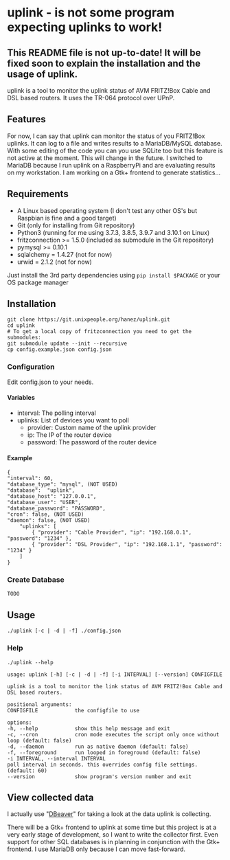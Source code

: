 # uplink - is not some program expecting uplinks to work!

## **This README file is not up-to-date! It will be fixed soon to explain the installation and the usage of uplink.**

uplink is a tool to monitor the uplink status of AVM FRITZ!Box Cable and DSL based routers. It uses the TR-064 protocol over UPnP.

## Features

For now, I can say that uplink can monitor the status of you FRITZ!Box uplinks. It can log to a file and writes results to a MariaDB/MySQL database. With some editing of the code you can you use SQLite too but this feature is not active at the moment. This will change in the future. I switched to MariaDB because I run uplink on a RaspberryPi and are evaluating results on my workstation. I am working on a Gtk+ frontend to generate statistics...

## Requirements

 - A Linux based operating system (I don't test any other OS's but Raspbian is fine and a good target)
 - Git (only for installing from Git repository)
 - Python3 (running for me using 3.7.3, 3.8.5, 3.9.7 and 3.10.1 on Linux) 
 - fritzconnection >= 1.5.0 (included as submodule in the Git repository)
 - pymysql >= 0.10.1
 - sqlalchemy = 1.4.27 (not for now)
 - urwid = 2.1.2 (not for now)

Just install the 3rd party dependencies using `pip install $PACKAGE` or your OS package manager
## Installation

    git clone https://git.unixpeople.org/hanez/uplink.git
    cd uplink
    # To get a local copy of fritzconnection you need to get the submodules:
    git submodule update --init --recursive
    cp config.example.json config.json

### Configuration

Edit config.json to your needs.

#### Variables

 - interval: The polling interval
 - uplinks: List of devices you want to poll
   - provider: Custom name of the uplink provider
   - ip: The IP of the router device
   - password: The password of the router device

#### Example

    {
    "interval": 60,
    "database_type": "mysql", (NOT USED)
    "database":  "uplink",
    "database_host": "127.0.0.1",
    "database_user": "USER",
    "database_password": "PASSWORD",
    "cron": false, (NOT USED)
    "daemon": false, (NOT USED)
        "uplinks": [
            { "provider": "Cable Provider", "ip": "192.168.0.1", "password": "1234" },
            { "provider": "DSL Provider", "ip": "192.168.1.1", "password": "1234" }
        ]
    }

### Create Database

    TODO

## Usage

    ./uplink [-c | -d | -f] ./config.json 

### Help

    ./uplink --help

   ```
   usage: uplink [-h] [-c | -d | -f] [-i INTERVAL] [--version] CONFIGFILE
   
   uplink is a tool to monitor the link status of AVM FRITZ!Box Cable and DSL based routers.
   
   positional arguments:
   CONFIGFILE            the configfile to use
   
   options:
   -h, --help            show this help message and exit
   -c, --cron            cron mode executes the script only once without loop (default: false)
   -d, --daemon          run as native daemon (default: false)
   -f, --foreground      run looped in foreground (default: false)
   -i INTERVAL, --interval INTERVAL
   poll interval in seconds. this overrides config file settings. (default: 60)
   --version             show program's version number and exit
   ```

## View collected data

I actually use "[DBeaver](https://dbeaver.io/)" for taking a look at the data uplink is collecting.

There will be a Gtk+ frontend to uplink at some time but this project is at a very early stage of development, so I want to write the collector first. Even support for other SQL databases is in planning in conjunction with the Gtk+ frontend. I use MariaDB only because I can move fast-forward.
